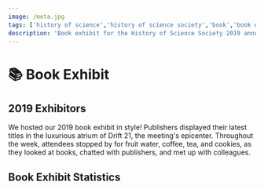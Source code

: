 ```yaml
---
image: /meta.jpg
tags: ['history of science','history of science society','book','book exhibit']
description: 'Book exhibit for the History of Science Society 2019 annual meeting'
---
```


# 📚 Book Exhibit

## 2019 Exhibitors

We hosted our 2019 book exhibit in style! Publishers displayed their latest titles in the luxurious atrium of Drift 21, the meeting's epicenter. Throughout the week, attendees stopped by for fruit water, coffee, tea, and cookies, as they looked at books, chatted with publishers, and met up with colleagues.

<div class="exhibitor-container">

<template v-for="value in object">
    <article class="exhibitor-card">
        <p class="exhibitor-badge">2019 Exhibitor</p>
        <div class="exhibitor-info">
        <img :src="value.img" alt="">
        <a :href="value.web" class="exhibitor">{{ value.pub }}</a>
        </div>
        <aside v-if="value.site1 || value.site2 || value.tw || value.fb || value.insta != null" class="social">
            <p>Social Media and Resources</p>
            <div class="social-container">
                    <a v-if=value.site1 :href="value.site1link"><img src="./blog.svg">{{ value.site1 }}</a>
                    <a v-if=value.site2 :href="value.site2link"><img src="./blog.svg">{{ value.site2 }}</a>
                    <a v-if=value.tw :href="value.twLink" aria-label="Twitter"><img src="./tw.svg">{{ value.tw }}</a>
                    <a v-if=value.fb :href="value.fbLink" aria-label="Facebook"><img src="./fb.svg">{{ value.fb }}</a>
                    <a v-if=value.insta :href="value.instaLink" aria-label="Instagram"><img src="./insta.svg">{{ value.insta }}</a>
            </div>
        </aside>
        <div v-if="value.featured != null" class="featured">
            <p >Featured Titles</p>
            <a v-if=value.featured :href="value.featured">
                <img v-if=value.featuredimg :src="value.featuredimg">
            </a>
            <a v-if=value.featured2 :href="value.featured2">
                <img v-if=value.featured2img :src="value.featured2img">
            </a>
            <a v-if=value.featured3 :href="value.featured3">
                <img v-if=value.featured3img :src="value.featured3img">
            </a>
            <a v-if=value.featured4 :href="value.featured4">
                <img v-if=value.featured4img :src="value.featured4img">
            </a>
        </div>
    </article>
</template>
</div>

## Book Exhibit Statistics
<bookExhibitAttendance class="graph half" />
<publisherMeeting class="graph half" />
<buyABook class="graph half" />

<joinTheConvo />

<script>
export default {
  data () {
    return {
           object: [
{
    pub: 'Amsterdam University Press',
    img: 'https://dryfta-assets.s3-accelerate.amazonaws.com/assets/hss2019/organizations/156321536273850832_logo_tekst_aup_rgb_v011.jpg',
    web: 'https://www.aup.nl/en/',
    tw: 'amsterdamupress',
    twLink: 'https://twitter.com/amsterdamupress',
    fb: 'aupacademic',
    fbLink: 'https://www.facebook.com/aupacademic/',
    insta: null,
    instaLink: null,
    site1: null,
    site1link: null,
    site2: null,
    site2link: null,
    featured: 'https://www.amazon.com/Showcasing-Science-Nineteenth-Scholarship-Netherlands/dp/9462982244?SubscriptionId=AKIAJRJRCKLWZ3QWH7SQ&tag=historyofscie-20&linkCode=xm2&camp=2025&creative=165953&creativeASIN=9462982244',
    featuredimg: 'https://images-na.ssl-images-amazon.com/images/I/51uPDW9%2BtoL.jpg',
    featured2: 'https://www.amazon.com/Enlightenments-Animals-Changing-Conceptions-Eighteenth/dp/9462987629?SubscriptionId=AKIAJRJRCKLWZ3QWH7SQ&tag=historyofscie-20&linkCode=xm2&camp=2025&creative=165953&creativeASIN=9462987629',
    featured2img: 'https://images-na.ssl-images-amazon.com/images/I/41dBmxjlmML.jpg',
    featured3: 'https://www.amazon.com/Wise-Merchant-Caspar-Barlaeus/dp/9462988005?SubscriptionId=AKIAJRJRCKLWZ3QWH7SQ&tag=historyofscie-20&linkCode=xm2&camp=2025&creative=165953&creativeASIN=9462988005',
    featured3img: 'https://images-na.ssl-images-amazon.com/images/I/51p22CGrWRL.jpg',
    featured4: null,
    featured4img: null
}, {
    pub: 'University of Chicago Press',
    img: 'https://dryfta-assets.s3-accelerate.amazonaws.com/assets/hss2019/organizations/1563401622UCPressLogo.jpg',
    web: 'https://www.press.uchicago.edu/index.html',
    tw: 'UChicagoPress',
    twLink: 'https://twitter.com/UChicagoPress?ref_src=twsrc%5Egoogle%7Ctwcamp%5Eserp%7Ctwgr%5Eauthor',
    fb: 'UniversityofChicagoPress',
    fbLink: 'https://www.facebook.com/UniversityofChicagoPress/',
    insta: 'uchicagopress',
    instaLink: 'https://www.instagram.com/uchicagopress/?hl=ur',
    site1: null,
    site1link: null,
    site2: null,
    site2link: null,
    featured: 'https://www.amazon.com/Fictions-Cosmos-Science-Literature-Seventeenth/dp/0226011224?SubscriptionId=AKIAJRJRCKLWZ3QWH7SQ&tag=historyofscie-20&linkCode=xm2&camp=2025&creative=165953&creativeASIN=0226011224',
    featuredimg: 'https://images-na.ssl-images-amazon.com/images/I/410GpTcPZyL.jpg',
    featured2: 'https://www.amazon.com/Possessed-Hypnotic-Corporate-Invention-Modernity/dp/0226020541?SubscriptionId=AKIAJRJRCKLWZ3QWH7SQ&tag=historyofscie-20&linkCode=xm2&camp=2025&creative=165953&creativeASIN=0226020541',
    featured2img: 'https://images-na.ssl-images-amazon.com/images/I/41twbJTp9WL.jpg',
    featured3: 'https://www.amazon.com/Hysteria-Invention-Medical-Category-between/dp/022627554X?SubscriptionId=AKIAJRJRCKLWZ3QWH7SQ&tag=historyofscie-20&linkCode=xm2&camp=2025&creative=165953&creativeASIN=022627554X',
    featured3img: 'https://images-na.ssl-images-amazon.com/images/I/51DzPbzPM6L.jpg',
    featured4: null,
    featured4img: null
}, {
    pub: 'MIT Press',
    img: 'https://dryfta-assets.s3-accelerate.amazonaws.com/assets/hss2019/organizations/1563401549MITPressLogo.png',
    web: 'https://mitpress.mit.edu/',
    tw: 'mitpress',
    twLink: 'https://twitter.com/mitpress',
    fb: 'mitpress',
    fbLink: 'https://www.facebook.com/mitpress',
    insta: 'mitpress',
    instaLink: 'https://www.instagram.com/mitpress/',
    site1: null,
    site1link: null,
    site2: null,
    site2link: null,
    featured: 'https://www.amazon.com/Energy-End-World-Islands-Infrastructures/dp/0262038897?SubscriptionId=AKIAJRJRCKLWZ3QWH7SQ&tag=historyofscie-20&linkCode=xm2&camp=2025&creative=165953&creativeASIN=0262038897',
    featuredimg: 'https://images-na.ssl-images-amazon.com/images/I/51FVO1SRckL.jpg',
    featured2: 'https://www.amazon.com/Technology-America-History-Individuals-Ideas/dp/0262535777?SubscriptionId=AKIAJRJRCKLWZ3QWH7SQ&tag=historyofscie-20&linkCode=xm2&camp=2025&creative=165953&creativeASIN=0262535777',
    featured2img: 'https://images-na.ssl-images-amazon.com/images/I/51q8JFshLdL.jpg',
    featured3: 'https://www.amazon.com/Spaceflight-Concise-History-Essential-Knowledge/dp/0262536331?SubscriptionId=AKIAJRJRCKLWZ3QWH7SQ&tag=historyofscie-20&linkCode=xm2&camp=2025&creative=165953&creativeASIN=0262536331',
    featured3img: 'https://images-na.ssl-images-amazon.com/images/I/31LN1jkIsbL.jpg',
    featured4: null,
    featured4img: null
}, {
    pub: 'Huygens ING',
    img: 'https://dryfta-assets.s3-accelerate.amazonaws.com/assets/hss2019/organizations/1563401823HuygensINGlogo.jpg',
    web: 'https://www.huygens.knaw.nl/',
    tw: null,
    twLink: null,
    fb: null,
    fbLink: null,
    insta: null,
    instaLink: null,
    site1: null,
    site1link: null,
    site2: null,
    site2link: null,
    featured: null,
    featuredimg: null,
    featured2: null,
    featured2img: null,
    featured3: null,
    featured3img: null,
    featured4: null,
    featured4img: null
}, {
    pub: 'Brepols',
    img: 'https://dryfta-assets.s3-accelerate.amazonaws.com/assets/hss2019/organizations/156115013673850832_logo_bpu_bootje_en_brepols1.jpg',
    web: 'http://www.brepols.net/',
    tw: 'Brepols',
    twLink: 'https://twitter.com/Brepols',
    fb: 'Brepols',
    fbLink: 'https://twitter.com/Brepols',
    insta: null,
    instaLink: null,
    site1: null,
    site1link: null,
    site2: null,
    site2link: null,
    featured: 'https://www.amazon.com/Alchemy-Antiquity-Modernity-Diversis-Artibus/dp/2503581919/ref=as_li_ss_tl?keywords=Greek+Alchemy+from+Late+Antiquity+to+Early+Modernity&qid=1561150391&s=gateway&sr=8-1&linkCode=sl1&tag=historyofscie-20&linkId=9d47792a5f7641dc19171e0e3943c9de&language=en_US',
    featuredimg: 'https://images-na.ssl-images-amazon.com/images/I/41VSanp7LvL._SX385_BO1,204,203,200_.jpg',
    featured2: 'https://www.amazon.com/First-Latin-Treatise-Ptolemys-Astronomy/dp/2503581374/ref=as_li_ss_tl?keywords=The+First+Latin+Treatise+on+Ptolemy%E2%80%99s+Astronomy:+The+Almagesti+minor+(c.+1200)&qid=1561150918&s=gateway&sr=8-1&linkCode=sl1&tag=historyofscie-20&linkId=7f319d2f8e8570e2c7c334c42eb83090&language=en_US',
    featured2img: 'https://images-na.ssl-images-amazon.com/images/I/41L1KzsGhnL._SX348_BO1,204,203,200_.jpg',
    featured3: null,
    featured3img: null,
    featured4: null,
    featured4img: null
}, {
    pub: 'Brill',
    img: 'https://dryfta-assets.s3-accelerate.amazonaws.com/assets/hss2019/organizations/155327759473850832_logo_brill_blauw_groot.jpg',
    web: 'http://brill.com/',
    tw: 'brill_history',
    twLink: 'https://twitter.com/brill_history',
    fb: 'BrillHistory',
    fbLink: 'https://www.facebook.com/BrillHistory/',
    insta: null,
    instaLink: null,
    site1: null,
    site1link: null,
    site2: null,
    site2link: null,
    featured: 'https://brill.com/view/journals/esm/esm-overview.xml',
    featuredimg: 'https://brill.com/cover/covers/15733823.jpg?width=300',
    featured2: 'https://brill.com/view/journals/nun/nun-overview.xml?lang=en',
    featured2img: 'https://brill.com/cover/covers/18253911.jpg?width=300',
    featured3: 'https://brill.com/view/serial/ENH',
    featured3img: 'https://brill.com/cover/covers/24523283.jpg?width=300',
    featured4: null,
    featured4img: null
}, {
    pub: 'Cambridge University Press',
    img: 'https://dryfta-assets.s3-accelerate.amazonaws.com/assets/hss2019/organizations/155674351273850832_cup_colour_logo_high_resolution1.jpg',
    web: 'http://www.cambridge.org/academic',
    tw: 'CambridgeUP',
    twLink: 'https://twitter.com/CambridgeUP',
    fb: 'Cambridge University Press',
    fbLink: 'https://www.facebook.com/CambridgeUniversityPress',
    insta: null,
    instaLink: null,
    site1: null,
    site1link: null,
    site2: null,
    site2link: null,
    featured: 'https://www.amazon.com/Victorian-Scientists-Cambridge-Nineteenth-Century-Literature/dp/1107527449?SubscriptionId=AKIAJRJRCKLWZ3QWH7SQ&tag=historyofscie-20&linkCode=xm2&camp=2025&creative=165953&creativeASIN=1107527449',
    featuredimg: 'https://images-na.ssl-images-amazon.com/images/I/51hpSEVI4oL.jpg',
    featured2: 'https://www.amazon.com/Galileos-Reading-Crystal-Hall/dp/1107652545?SubscriptionId=AKIAJRJRCKLWZ3QWH7SQ&tag=historyofscie-20&linkCode=xm2&camp=2025&creative=165953&creativeASIN=1107652545',
    featured2img: 'https://images-na.ssl-images-amazon.com/images/I/516NfAYetBL.jpg',
    featured3: 'https://www.amazon.com/Archaeology-Medicine-Greco-Roman-World/dp/0521194326?SubscriptionId=AKIAJRJRCKLWZ3QWH7SQ&tag=historyofscie-20&linkCode=xm2&camp=2025&creative=165953&creativeASIN=0521194326',
    featured3img: 'https://images-na.ssl-images-amazon.com/images/I/51OWFeBDBtL.jpg',
    featured4: null,
    featured4img: null
}, {
    pub: 'Cold Spring Harbor Laboratory',
    img: 'https://dryfta-assets.s3-accelerate.amazonaws.com/assets/hss2019/organizations/156218828773850832_cshl_logo_alternate_rgb1.png',
    web: 'http://library.cshl.edu/archives',
    tw: 'cshllibrary',
    twLink: 'https://twitter.com/cshllibrary',
    fb: 'CSHL.Library',
    fbLink: 'https://www.facebook.com/CSHL.Library/',
    insta: 'cshlarchives',
    instaLink: 'https://www.instagram.com/cshlarchives/',
    site1: 'Archives at Cold Spring Harbor Laboratory',
    site1link: 'http://library.cshl.edu/archives',
    site2: 'Center for Humanities & History of Modern Biology',
    site2link: 'http://library.cshl.edu/center-for-humanities',
    featured: 'https://www.amazon.com/Faces-Genome-Ludmila-Pollock/dp/1621822931?SubscriptionId=AKIAJRJRCKLWZ3QWH7SQ&tag=historyofscie-20&linkCode=xm2&camp=2025&creative=165953&creativeASIN=1621822931',
    featuredimg: 'https://images-na.ssl-images-amazon.com/images/I/51jpr4LYrlL._SX258_BO1,204,203,200_.jpg',
    featured2: 'https://www.amazon.com/Road-Discovery-History-Spring-Laboratory/dp/1621821080?SubscriptionId=AKIAJRJRCKLWZ3QWH7SQ&tag=historyofscie-20&linkCode=xm2&camp=2025&creative=165953&creativeASIN=1621821080',
    featured2img: 'https://images-na.ssl-images-amazon.com/images/I/6134MKsvQnL._SX496_BO1,204,203,200_.jpg',
    featured3: null,
    featured3img: null,
    featured4: null,
    featured4img: null
}, {
    pub: 'Combined Academic Publishers',
    img: 'https://dryfta-assets.s3-accelerate.amazonaws.com/assets/hss2019/organizations/156219003073850832_cap_new_logo_master1.jpg',
    web: 'http://www.combinedacademic.co.uk/',
    tw: 'CAP_Ltd',
    twLink: 'https://twitter.com/CAP_Ltd',
    fb: null,
    fbLink: null,
    insta: null,
    instaLink: null,
    site1: null,
    site1link: null,
    site2: null,
    site2link: null,
    featured: 'https://www.amazon.com/Subtle-Knot-English-Literature-Neuroscience/dp/0773553185?SubscriptionId=AKIAJRJRCKLWZ3QWH7SQ&tag=historyofscie-20&linkCode=xm2&camp=2025&creative=165953&creativeASIN=0773553185',
    featuredimg: 'https://images-na.ssl-images-amazon.com/images/I/41Vb8VkNbIL._SX331_BO1,204,203,200_.jpg',
    featured2: 'https://www.amazon.com/Experimental-Imagination-Literary-Knowledge-Enlightenment/dp/1503605442?SubscriptionId=AKIAJRJRCKLWZ3QWH7SQ&tag=historyofscie-20&linkCode=xm2&camp=2025&creative=165953&creativeASIN=1503605442',
    featured2img: 'https://images-na.ssl-images-amazon.com/images/I/512Jf2tMnmL._SX331_BO1,204,203,200_.jpg',
    featured3: 'https://www.amazon.com/Divine-Variations-Christian-Thought-Science/dp/1503610098?SubscriptionId=AKIAJRJRCKLWZ3QWH7SQ&tag=historyofscie-20&linkCode=xm2&camp=2025&creative=165953&creativeASIN=1503610098',
    featured3img: 'https://images-na.ssl-images-amazon.com/images/I/414O-oDGX%2BL._SX329_BO1,204,203,200_.jpg',
    featured4: null,
    featured4img: null
}, {
    pub: 'Harvard University Press',
    img: 'https://dryfta-assets.s3-accelerate.amazonaws.com/assets/hss2019/organizations/156115131673850832_hup_vertical_threeline_cmyk1.jpg',
    web: 'http://www.hup.harvard.edu/',
    tw: 'HarvardUPLondon',
    twLink: 'https://twitter.com/HarvardUPLondon',
    fb: 'harvardpress',
    fbLink: 'https://www.facebook.com/HarvardPress',
    insta: 'harvardpress',
    instaLink: 'https://www.instagram.com/harvardpress/',
    site1: null,
    site1link: null,
    site2: null,
    site2link: null,
    featured: 'https://www.amazon.com/Assembling-Dinosaur-Hunters-Tycoons-Spectacle/dp/067473758X?SubscriptionId=AKIAJRJRCKLWZ3QWH7SQ&tag=historyofscie-20&linkCode=xm2&camp=2025&creative=165953&creativeASIN=067473758X',
    featuredimg: 'https://images-na.ssl-images-amazon.com/images/I/518Gv63AanL._SX327_BO1,204,203,200_.jpg',
    featured2: null,
    featured2img: null,
    featured3: null,
    featured3img: null,
    featured4: null,
    featured4img: null
}, {
    pub: 'Palgrave Macmillan',
    img: 'https://dryfta-assets.s3-accelerate.amazonaws.com/assets/hss2019/organizations/1556640845PalgraveMacmillan-Logo-2019-04-30.jpg',
    web: 'https://www.palgrave.com/us',
    tw: 'PalgraveHistory',
    twLink: 'https://twitter.com/PalgraveHistory',
    fb: 'PalgraveMacMillan',
    fbLink: 'https://www.facebook.com/PalgraveMacmillan',
    insta: null,
    instaLink: null,
    site1: null,
    site1link: null,
    site2: null,
    site2link: null,
    featured: 'https://www.amazon.com/Palgrave-Handbook-Literature-Science-Handbooks-ebook/dp/B06XC61VMS?SubscriptionId=AKIAJRJRCKLWZ3QWH7SQ&tag=historyofscie-20&linkCode=xm2&camp=2025&creative=165953&creativeASIN=B06XC61VMS',
    featuredimg: 'https://images-na.ssl-images-amazon.com/images/I/51Fd4HihyiL.jpg',
    featured2: 'https://www.amazon.com/Conjuring-Science-History-Scientific-Entertainment-ebook/dp/B017KUPVHE?SubscriptionId=AKIAJRJRCKLWZ3QWH7SQ&tag=historyofscie-20&linkCode=xm2&camp=2025&creative=165953&creativeASIN=B017KUPVHE',
    featured2img: 'https://images-na.ssl-images-amazon.com/images/I/51mw4x-FJJL.jpg',
    featured3: 'https://www.amazon.com/History-Lung-Cancer-Recalcitrant-Technology-ebook/dp/B00H1XSF7E?SubscriptionId=AKIAJRJRCKLWZ3QWH7SQ&tag=historyofscie-20&linkCode=xm2&camp=2025&creative=165953&creativeASIN=B00H1XSF7E',
    featured3img: 'https://images-na.ssl-images-amazon.com/images/I/31h6gyHkUWL.jpg',
    featured4: null,
    featured4img: null
}, {
    pub: 'Princeton University Press',
    img: 'https://dryfta-assets.s3-accelerate.amazonaws.com/assets/hss2019/organizations/156218692373850832_logo61.jpg',
    web: 'https://press.princeton.edu/',
    tw: 'PrincetonUPress',
    twLink: 'https://twitter.com/PrincetonUPress',
    fb: 'PrincetonUniversityPress',
    fbLink: 'https://www.facebook.com/PrincetonUniversityPress/',
    insta: 'princetonupress',
    instaLink: 'https://www.instagram.com/princetonupress/',
    site1: 'Princeton University Press Blog',
    site1link: 'http://blog.press.princeton.edu/',
    site2: 'Princeton University Press',
    site2link: 'https://vimeo.com/princetonuniversitypress',
    featured: 'https://www.amazon.com/Creatures-Cain-Human-Nature-America/dp/0691181888?SubscriptionId=AKIAJRJRCKLWZ3QWH7SQ&tag=historyofscie-20&linkCode=xm2&camp=2025&creative=165953&creativeASIN=0691181888',
    featuredimg: 'https://images-na.ssl-images-amazon.com/images/I/51ot3S2ndgL._SX329_BO1,204,203,200_.jpg',
    featured2: 'https://www.amazon.com/Shadow-Doubt-Confirmed-Einsteins-Relativity/dp/0691183864?SubscriptionId=AKIAJRJRCKLWZ3QWH7SQ&tag=historyofscie-20&linkCode=xm2&camp=2025&creative=165953&creativeASIN=0691183864',
    featured2img: 'https://images-na.ssl-images-amazon.com/images/I/4199K7v7%2B-L._SX329_BO1,204,203,200_.jpg',
    featured3: 'amazon.com/Newton-Alchemist-Science-Enigma-Natures/dp/0691174873?SubscriptionId=AKIAJRJRCKLWZ3QWH7SQ&tag=historyofscie-20&linkCode=xm2&camp=2025&creative=165953&creativeASIN=0691174873',
    featured3img: 'https://images-na.ssl-images-amazon.com/images/I/514FCymQaIL._SX344_BO1,204,203,200_.jpg',
    featured4: null,
    featured4img: null
}, {
    pub: 'Royal Society Publishing',
    img: 'https://dryfta-assets.s3-accelerate.amazonaws.com/assets/hss2019/organizations/1554141654RoyalSociety-Logo-2019.jpg',
    web: 'https://royalsociety.org/journals/',
    tw: 'RSocPublishing',
    twLink: 'https://twitter.com/RSocPublishing',
    fb: 'RoyalSocietyPublishing.FanPage',
    fbLink: 'https://www.facebook.com/RoyalSocietyPublishing.FanPage',
    insta: null,
    instaLink: null,
    site1: 'The Royal Society Publishing Blog',
    site1link: 'https://blogs.royalsociety.org/publishing/',
    site2: 'The Repository',
    site2link: 'https://blogs.royalsociety.org/history-of-science/',
    featured: 'https://royalsocietypublishing.org/journal/rsnr',
    featuredimg: 'https://royalsocietypublishing.org/cms/attachment/730ebc0c-fd67-4a51-9c07-59fa73aec7ad/rsnr.2019.73.issue-3.cover.gif',
    featured2: 'https://royalsocietypublishing.org/journal/rsbm',
    featured2img: 'https://royalsocietypublishing.org/cms/attachment/844ced59-7a93-4230-b5d6-e7ec91faba6b/rsbm.issue-66.cover.gif',
    featured3: null,
    featured3img: null,
    featured4: null,
    featured4img: null
}, {
    pub: 'Taylor & Francis',
    img: 'https://dryfta-assets.s3-accelerate.amazonaws.com/assets/hss2019/organizations/155872814473850832_taylor_and_francis_logo_originalversion1.jpg',
    web: 'https://www.tandfonline.com',
    tw: 'tandfonline',
    twLink: 'https://twitter.com/RoutledgeHist',
    fb: 'TaylorandFrancisGroup',
    fbLink: 'https://www.facebook.com/TaylorandFrancisGroup',
    insta: null,
    instaLink: null,
    site1: null,
    site1link: null,
    site2: null,
    site2link: null,
    featured: 'https://www.tandfonline.com/toc/yamb20/current',
    featuredimg: 'https://www.tandfonline.com/na101/home/literatum/publisher/tandf/journals/content/yamb20/2019/yamb20.v066.i01/yamb20.v066.i01/20190228/yamb20.v066.i01.cover.jpg',
    featured2: 'https://www.tandfonline.com/toc/tasc20/current',
    featured2img: 'https://www.tandfonline.com/na101/home/literatum/publisher/tandf/journals/content/tasc20/2019/tasc20.v076.i01/tasc20.v076.i01/20190320-01/tasc20.v076.i01.cover.jpg',
    featured3: null,
    featured3img: null,
    featured4: null,
    featured4img: null
}, {
    pub: 'University of California Press',
    img: 'https://dryfta-assets.s3-accelerate.amazonaws.com/assets/hss2019/organizations/155845346773850832_uc_press_center_stacked1.jpg',
    web: 'https://www.ucpress.edu',
    tw: 'ucpress',
    twLink: 'https://twitter.com/ucpress',
    fb: 'ucpress',
    fbLink: 'https://www.facebook.com/ucpress',
    insta: 'ucpress',
    instaLink: 'https://www.instagram.com/uc_press/',
    site1: null,
    site1link: null,
    site2: null,
    site2link: null,
    featured: 'https://hsns.ucpress.edu/',
    featuredimg: 'https://hsns.ucpress.edu/sites/default/files/styles/large/public/highwire/ucphsns/49/2.cover-source.jpg',
    featured2: null,
    featured2img: null,
    featured3: null,
    featured3img: null,
    featured4: null,
    featured4img: null
}, {
    pub: 'The University of Chicago Press, Journals Division',
    img: 'https://dryfta-assets.s3-accelerate.amazonaws.com/assets/hss2019/organizations/1555944637UniversityofChicagoPressJournalsDivision-Logo-2019-04.jpg',
    web: 'https://www.journals.uchicago.edu',
    tw: 'ChicagoJournals',
    twLink: 'https://twitter.com/ChicagoJournals/',
    fb: 'UChicagoJournals',
    fbLink: 'https://www.facebook.com/UChicagoJournals',
    insta: null,
    instaLink: null,
    site1: null,
    site1link: null,
    site2: null,
    site2link: null,
    featured: 'https://www.journals.uchicago.edu/toc/isis/current',
    featuredimg: 'https://www.journals.uchicago.edu/na101/home/literatum/publisher/uchicago/journals/content/isis/2019/isis.2019.110.issue-1/isis.2019.110.issue-1/20190321/isis.2019.110.issue-1.cover.gif',
    featured2: 'https://www.journals.uchicago.edu/toc/osiris/current',
    featured2img: 'https://www.journals.uchicago.edu/na101/home/literatum/publisher/uchicago/journals/content/osiris/2018/osiris.2018.33.issue-1/osiris.2018.33.issue-1/20181025/osiris.2018.33.issue-1.cover.gif',
    featured3: null,
    featured3img: null,
    featured4: null,
    featured4img: null
}, {
    pub: 'Wiley',
    img: 'https://dryfta-assets.s3-accelerate.amazonaws.com/assets/hss2019/organizations/1560355988WileyDigitalArchives-Logo-2019-06.png',
    web: 'http://www.wileydigitalarchives.com/',
    tw: 'wileylibraries',
    twLink: 'https://twitter.com/wileylibraries',
    fb: null,
    fbLink: null,
    insta: null,
    instaLink: null,
    site1: 'The Wiley Network',
    site1link: 'https://www.wiley.com/network/',
    site2: null,
    site2link: null,
    featured: null,
    featuredimg: null,
    featured2: null,
    featured2img: null,
    featured3: null,
    featured3img: null,
    featured4: null,
    featured4img: null,
}, {
    pub: 'Yale University Press',
    img: 'https://dryfta-assets.s3-accelerate.amazonaws.com/assets/hss2019/organizations/1557254748Yale-Logo-2019-05.jpg',
    web: 'https://yalebooks.yale.edu',
    tw: 'yalepress',
    twLink: 'https://twitter.com/yalepress',
    fb: 'yalepress',
    fbLink: 'https://www.facebook.com/yalepress',
    insta: 'yalebooks',
    instaLink: 'https://www.instagram.com/yalebooks/?hl=en',
    site1: 'Yale University Press Blog',
    site1link: 'http://blog.yalebooks.com/',
    site2: null,
    site2link: null,
    featured: 'https://www.amazon.com/Rotten-Bodies-Contagion-Eighteenth-Century-Britain/dp/0300233523?SubscriptionId=AKIAJRJRCKLWZ3QWH7SQ&tag=historyofscie-20&linkCode=xm2&camp=2025&creative=165953&creativeASIN=0300233523',
    featuredimg: 'https://images-na.ssl-images-amazon.com/images/I/41t6L-5rNEL.jpg',
    featured2: 'https://www.amazon.com/Mrs-Mattinglys-Miracle-Shocked-Washington/dp/0300205899?SubscriptionId=AKIAJRJRCKLWZ3QWH7SQ&tag=historyofscie-20&linkCode=xm2&camp=2025&creative=165953&creativeASIN=0300205899',
    featured2img: 'https://images-na.ssl-images-amazon.com/images/I/41WcUMeO5aL.jpg',
    featured3: 'https://www.amazon.com/Ill-Composed-Sickness-Gender-England/dp/0300224303?SubscriptionId=AKIAJRJRCKLWZ3QWH7SQ&tag=historyofscie-20&linkCode=xm2&camp=2025&creative=165953&creativeASIN=0300224303',
    featured3img: 'https://images-na.ssl-images-amazon.com/images/I/410KFYH8kPL.jpg',
    featured4: 'https://www.amazon.com/Sleep-Early-Modern-England-Handley/dp/0300220391?SubscriptionId=AKIAJRJRCKLWZ3QWH7SQ&tag=historyofscie-20&linkCode=xm2&camp=2025&creative=165953&creativeASIN=0300220391',
    featured4img: 'https://images-na.ssl-images-amazon.com/images/I/513hU7wJF2L.jpg'
}]
            }
        }
}
</script>

<style scoped lang="stylus">
.exhibitor-container
    margin: 3em 0;

.exhibitor-card
    display: block
    position relative
    max-width: 100%

    padding: 3em
    margin: 1em 0
    border: 1px solid rgba(0,0,0,.25)
    box-shadow: 3px 3px 5px rgba(0,0,0,.15)

    .exhibitor-badge
        position: absolute
        top: -2px
        right: 15px
        padding .25em .35em
        margin 0
        background sotm-utrecht
        border-bottom-right-radius 5px
        border-bottom-left-radius 5px
        box-shadow: 1px 1px 2px rgba(0,0,0,.25)
        color sotm-black

    .exhibitor-info
        img
            display: block
            max-height: 75px
            margin: .5em 0

    .exhibitor
        font-size: 2em
        margin-top: .5em
        display: block
    .social-container
        display: flex
        flex-wrap: wrap

    .social
        margin-bottom: 1em

        p
            border-bottom: 1px solid currentColor
            font-weight: 600

        a
            display: flex
            align-items: center
            line-height: 1
            margin: .25em 0
            padding: .5em
            border-radius: 8px
            color sotm-black

            img
                height: 18px
                width: 18px
                margin-right: .5em

    .featured
        display: flex
        flex-wrap: wrap
        justify-content: space-around

        p
            width: 100%
            border-bottom: 1px solid currentColor
            font-weight: 600
        img
            display: block
            height: 250px
            margin-bottom: 1em
            &:hover
                filter: saturate(150%)
</style>



